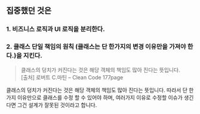 

## 집중했던 것은
### 1. 비즈니스 로직과 UI 로직을 분리한다.

### 2. 클래스 단일 책임의 원칙 (클래스는 단 한가지의 변경 이유만을 가져야 한다.)을 지킨다.

> 클래스의 덩치가 커진다는 것은 해당 객체의 책임도 많아 진다는 뜻입니다.<br>
[출처] 로버트 C.마틴 – Clean Code 177page

클래스의 덩치가 커진다는 것은 해당 객체의 책임도 많아 진다는 뜻입니다.
따라서 단 한가지 이유만으로 클래스를 수정 할 수 있어야 하며, 여러가지 이유로 수정할 이슈가 생긴다면 그건 설계가 잘못된 것이라고 합니다.